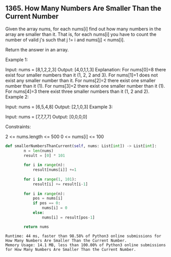 ## 1365. How Many Numbers Are Smaller Than the Current Number

Given the array nums, for each nums[i] find out how many numbers in the array are smaller than it. That is, for each nums[i] you have to count the number of valid j's such that j != i and nums[j] < nums[i].

Return the answer in an array.

 

Example 1:

Input: nums = [8,1,2,2,3]
Output: [4,0,1,1,3]
Explanation: 
For nums[0]=8 there exist four smaller numbers than it (1, 2, 2 and 3). 
For nums[1]=1 does not exist any smaller number than it.
For nums[2]=2 there exist one smaller number than it (1). 
For nums[3]=2 there exist one smaller number than it (1). 
For nums[4]=3 there exist three smaller numbers than it (1, 2 and 2).
Example 2:

Input: nums = [6,5,4,8]
Output: [2,1,0,3]
Example 3:

Input: nums = [7,7,7,7]
Output: [0,0,0,0]
 

Constraints:

2 <= nums.length <= 500
0 <= nums[i] <= 100


```python
def smallerNumbersThanCurrent(self, nums: List[int]) -> List[int]:
        n = len(nums)
        result = [0] * 101
        
        for i in range(n):
            result[nums[i]] +=1
            
        for i in range(1, 101):
            result[i] += result[i-1]
        
        for i in range(n):
            pos = nums[i]
            if pos == 0:
                nums[i] = 0
            else:
                nums[i] = result[pos-1]

        return nums
```

```
Runtime: 44 ms, faster than 98.58% of Python3 online submissions for How Many Numbers Are Smaller Than the Current Number.
Memory Usage: 14.1 MB, less than 100.00% of Python3 online submissions for How Many Numbers Are Smaller Than the Current Number.
```
